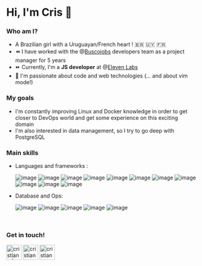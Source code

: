 # Hi, I'm Cris 👋

### Who am I?

- A Brazilian girl with a Uruguayan/French heart ! 🇧🇷 🇺🇾 🇫🇷
- ⏪ I have worked with the @[Buscojobs](https://buscojobs.com) developers team as a project manager for 5 years
- ⏩ Currently, I'm a **JS developer** at @[Eleven Labs](https://eleven-labs.com/)
- 🧡 I'm passionate about code and web technologies (... and about vim mode!)

### My goals

- I'm constantly improving Linux and Docker knowledge in order to get closer to DevOps world and get some experience on this exciting domain
- I'm also interested in data management, so I try to go deep with PostgreSQL

### Main skills

- Languages and frameworks :

	![image](https://img.shields.io/badge/TypeScript-007ACC?style=for-the-badge&logo=typescript&logoColor=white) ![image](https://img.shields.io/badge/JavaScript-323330?style=for-the-badge&logo=javascript&logoColor=F7DF1E) ![image](https://img.shields.io/badge/Node.js-43853D?style=for-the-badge&logo=node.js&logoColor=white) ![image](https://img.shields.io/badge/Vue.js-35495E?style=for-the-badge&logo=vue.js&logoColor=4FC08D) ![image](https://img.shields.io/badge/nuxt.js-00C58E?style=for-the-badge&logo=nuxt.js&logoColor=white) ![image](https://img.shields.io/badge/PHP-777BB4?style=for-the-badge&logo=php&logoColor=white) ![image](https://img.shields.io/badge/Symfony-000000?style=for-the-badge&logo=Symfony&logoColor=white) ![image](https://img.shields.io/badge/Ruby-CC342D?style=for-the-badge&logo=ruby&logoColor=white) ![image](https://img.shields.io/badge/Ruby_on_Rails-CC0000?style=for-the-badge&logo=ruby-on-rails&logoColor=white) ![image](https://img.shields.io/badge/HTML5-E34F26?style=for-the-badge&logo=html5&logoColor=white) ![image](https://img.shields.io/badge/CSS3-1572B6?style=for-the-badge&logo=css3&logoColor=white)

- Database and Ops:
	
	![image](https://img.shields.io/badge/PostgreSQL-316192?style=for-the-badge&logo=postgresql&logoColor=white) ![image](https://img.shields.io/badge/GraphQl-E10098?style=for-the-badge&logo=graphql&logoColor=white) ![image](https://img.shields.io/badge/Linux-FCC624?style=for-the-badge&logo=linux&logoColor=black) ![image](https://img.shields.io/badge/Git-F05032?style=for-the-badge&logo=git&logoColor=white) ![image](https://img.shields.io/badge/Docker-2CA5E0?style=for-the-badge&logo=docker&logoColor=white) 
<br>	

### Get in touch!

[<img width="40px" alt="cristiane | LinkedIn" width="25px" src="https://img.icons8.com/fluent/48/000000/linkedin.png" />](https://www.linkedin.com/in/cristiane-menna/) [<img width="40px" alt="cristianemenna | Twitter" width="25px" src="https://img.icons8.com/fluent/48/000000/twitter.png" />](https://twitter.com/CristianeMenna) [<img width="40px" alt="cristianemenna | Discord" width="25px" src="https://img.icons8.com/fluent/48/000000/discord.png" />](https://discord.com/users/Cris#5109)
